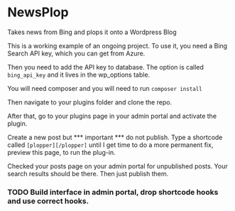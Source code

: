 # NewsPlop
Takes news from Bing and plops it onto a Wordpress Blog


This is a working example of an ongoing project.  To use it, you need a Bing Search API key, which you can get from Azure.

Then you need to add the API key to database.  The option is called ``bing_api_key`` and it lives in the wp_options table.  

You will need composer and you will need to run ``composer install``

Then navigate to your plugins folder and clone the repo.

After that, go to your plugins page in your admin portal and activate the plugin.

Create a new post but *** important *** do not publish.  Type a shortcode called ``[plopper][/plopper]`` until I get time to do a more permanent fix, preview this page, to run the plug-in.

Checked your posts page on your admin portal for unpublished posts.  Your search results should be there.  Then just publish them.

### TODO Build interface in admin portal, drop shortcode hooks and use correct hooks.
